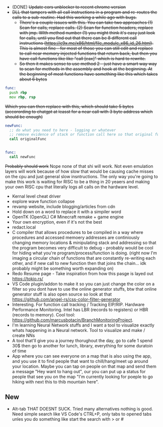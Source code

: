 * (DONE) ~~Update cors unblocker to recent chrome version~~
* ~~DLL that tampers with all call instructions in a program and re-routes the calls to a sub-routine. Had this working a while ago with bugs.~~
  * ~~There's a couple issues with this. You can take two approaches (1) Scan for calls, replace calls. (2) Scan for function headers, replace with jmp. WIth method number (1) you might think it's easy just look for calls, until you find out that there can be 8 different call instructions (https://c9x.me/x86/html/file_module_x86_id_26.html). This is almost fine - for most of those you can still edit and replace to call near memory injected functions that return back, but then you have call functions like like "call [eax]" which is hard to rewrite.~~
  * ~~So then it makes sense to use method 2 - just have a smart way way to scan for methods in the assembly and hook at the beginning. At the beginning of most functions have something like this which takes about 6 bytes~~ 

```asm
func:
  push rbp
  mov rbp, rsp 
```

~~Which you can then replace with this, which should take 5 bytes (accorording to chatgpt at leasst for a near call with 3 byte address which should be enough)~~

```asm
newFunc:
  ;; do what you need to here - logging or whatever 
  ;; remove evidence of stack or function call here so that original function returns into caller 
  call originalFunc
  

func:
  call newFunc
```

~~Probably should work~~ Nope none of that shi will work. Not even emulation layers will work because of how slow that would be causing cache misses on the cpu and just general slow insntructions. The only way you're going to make this work is waiting for RISC to be a thing in 20 yeaers and making your own RISC cpu that literally logs all calls on the hardware level.

* Kernal level cheat driver 
* explore wave function collapse
* revamp website, include blogging/articles from cdn
* Hold down on a word to replace it with a simpiler word
* OpenTK (OpenGL) C# Minecraft remake + game engine 
* Your own encryption, even if it's not the best
* redact.local
* C compiler that allows procedures to be compiled in a way where procedures and accessed memoery addresses are continiously changing memory locations & minipulating stack and addressing so that the program becomes very difficult to debug - probably would be cool for hiding what you're program/process/function is doing. (right now I'm imaging a circular chain of functions that are constantly re-writing each other, and if new call to new function then that joins the chain... idk probably might be something worth expanding on)
* Redo Resume page - Take inspiration from how this pasge is layed out https://tokio.rs/
* VS Code plugin/addon to make it so you can just change the color on a filter so you dont have to use the online generator stuffs, btw that online generator stuff is also open source so look at that https://github.com/angel-rs/css-color-filter-generator
* Interesting. For function call tracking / Tracking EIP/RIP. Hardware Performance Monitoring. Intel has LBR (records to registers) or HBR (records to memory). Cool tool: https://github.com/marcusbotacin/BranchMonitoringProject.
* I'm learning Neural Network stuffs and I want a tool to visualize exactly whats happening in a Neural network. Tool to visualize and make / create NNs
* A tool that'll give you a journey thorughout the day, go to cafe 1 spend 30$ then go to another for lunch, library, everything for some duratoin of time
* App where you can see everyone on a map that is also using the app, and you use it to find people that want to chill/hang/meet up around your location. Maybe you can tap on people on that map and send them a message "Hey want to hang out", our you can put up a status for people that see you on the map "I'm currently looking for poeple to go hiking with next this to thib mountain here".

## New

* Alt-tab THAT DOESNT SUCK. Tried many alternatives nothing is good. Need simple search like VS Code's CTRL+P, only tabs to opened tabs unles you do something like start the search with > or #
